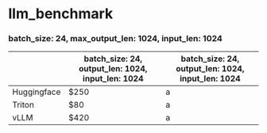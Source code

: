 # llm_benchmark

### batch_size: 24, max_output_len: 1024, input_len: 1024
|          | batch_size: 24, output_len: 1024, input_len: 1024 | batch_size: 24, output_len: 1024, input_len: 1024 |
| -------- | ------- | ------- |
| Huggingface  | $250    | a |
| Triton | $80     |a |
| vLLM    | $420    |a |

